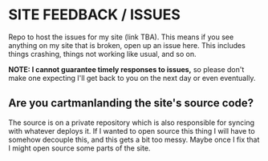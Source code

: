 # SITE FEEDBACK / ISSUES

Repo to host the issues for my site (link TBA). This means
if you see anything on my site that is broken, open up an issue here.
This includes things crashing, things not working like usual, and so on.

**NOTE: I cannot guarantee timely responses to issues,** so please don't make one expecting
I'll get back to you on the next day or even eventually.

## Are you cartmanlanding the site's source code?

The source is on a private repository which is also responsible for syncing with whatever deploys it. If I wanted to open source this thing
I will have to somehow decouple this, and this gets a bit too messy. Maybe once I fix that I might open source
some parts of the site.
